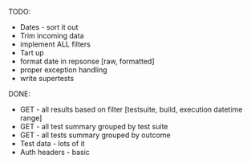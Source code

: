 TODO:

- Dates - sort it out
- Trim incoming data
- implement ALL filters
- Tart up
- format date in repsonse [raw, formatted]
- proper exception handling
- write supertests


DONE:

- GET - all results based on filter [testsuite, build, execution datetime range]
- GET - all test summary grouped by test suite
- GET - all tests summary grouped by outcome
- Test data - lots of it
- Auth headers - basic